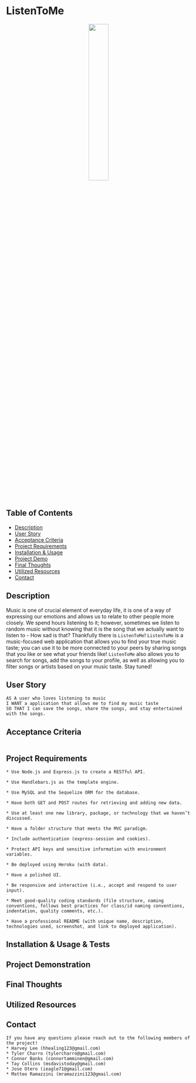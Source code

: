 ﻿# ListenToMe
<p align="center" width="100%"><img width="33%" src="https://user-images.githubusercontent.com/106945679/192655965-55654d94-bda0-429e-9643-60afa14c5d01.JPG"></p>

## Table of Contents
* [Description](#description)
* [User Story](#user-story)
* [Acceptance Criteria](#acceptance-criteria)
* [Project Requirements](#project-requirements)
* [Installation & Usage](#installation--usage--tests)
* [Project Demo](#project-demonstration)
* [Final Thoughts](#final-thoughts)
* [Utilized Resources](#utilized-resources)
* [Contact](#contact)
## Description
Music is one of crucial element of everyday life, it is one of a way of expressing our emotions and allows us to relate to other people more closely. We spend hours listening to it; however, sometimes we listen to random music without knowing that it is the song that we actually want to listen to - How sad is that? Thankfully there is `ListenToMe`! `ListenToMe` is a music-focused web application that allows you to find your true music taste; you can use it to be more connected to your peers by sharing songs that you like or see what your friends like! `ListenToMe` also allows you to search for songs, add the songs to your profile, as well as allowing you to filter songs or artists based on your music taste. Stay tuned!

## User Story
```
AS A user who loves listening to music 
I WANT a application that allows me to find my music taste
SO THAT I can save the songs, share the songs, and stay entertained with the songs. 
```

## Acceptance Criteria
```

```

## Project Requirements
```
* Use Node.js and Express.js to create a RESTful API.

* Use Handlebars.js as the template engine.

* Use MySQL and the Sequelize ORM for the database.

* Have both GET and POST routes for retrieving and adding new data.

* Use at least one new library, package, or technology that we haven’t discussed.

* Have a folder structure that meets the MVC paradigm.

* Include authentication (express-session and cookies).

* Protect API keys and sensitive information with environment variables.

* Be deployed using Heroku (with data).

* Have a polished UI.

* Be responsive and interactive (i.e., accept and respond to user input).

* Meet good-quality coding standards (file structure, naming conventions, follows best practices for class/id naming conventions, indentation, quality comments, etc.).

* Have a professional README (with unique name, description, technologies used, screenshot, and link to deployed application).
```

## Installation & Usage & Tests



## Project Demonstration

## Final Thoughts

## Utilized Resources

## Contact
```
If you have any questions please reach out to the following members of the project!
* Harvey Lee (hhealing123@gmail.com)
* Tyler Charro (tylercharro@gmail.com)
* Connor Banks (connortamminen@gmail.com)
* Tay Collins (msdavistoday@gmail.com)
* Jose Otero (ieagle71@gmail.com)
* Matteo Ramazzini (mramazzini123@gmail.com)
```
